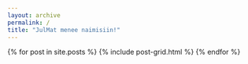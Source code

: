 ```yaml
---
layout: archive
permalink: /
title: "JulMat menee naimisiin!"
---
```


<div class="tiles">
{% for post in site.posts %}
	{% include post-grid.html %}
{% endfor %}
</div><!-- /.tiles -->
